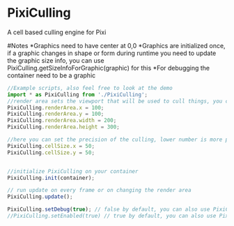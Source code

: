 # PixiCulling
A cell based culling engine for Pixi

#Notes
*Graphics need to have center at 0,0
*Graphics are initialized once, if a graphic changes in shape or form during runtime you need to update the graphic size info, you can use PixiCulling.getSizeInfoForGraphic(graphic) for this
*For debugging the container need to be a graphic

```javascript
//Example scripts, also feel free to look at the demo
import * as PixiCulling from './PixiCulling';
//render area sets the viewport that will be used to cull things, you can also change these during runtime
PixiCulling.renderArea.x = 100;
PixiCulling.renderArea.y = 100;
PixiCulling.renderArea.width = 200;
PixiCulling.renderArea.height = 300;

//here you can set the precision of the culling, lower number is more precision, don't change these during runtime
PixiCulling.cellSize.x = 50;
PixiCulling.cellSize.y = 50;


//initialize PixiCulling on your container
PixiCulling.init(container);

// run update on every frame or on changing the render area
PixiCulling.update();

PixiCulling.setDebug(true); // false by default, you can also use PixiCulling.toggleDebug();
//PixiCulling.setEnabled(true) // true by default, you can also use PixiCulling.toggleEnabled();

```